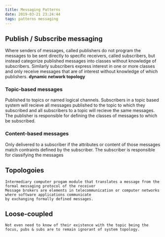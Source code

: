 ```yaml
---
title: Messaging Patterns
date: 2019-03-21 23:24:44
tags: patterns messaging
---
```


## Publish / Subscribe messaging
Where senders of messages, called publishers do not program the messages to be sent directly to specific receivers, called subscribers, but instead categorize published messages into classes without knowledge of subscribers. Similarly subscribers express interest in one or more classes and only receive messages that are of interest without knowledge of which publishers. <b>dynamic network topology</b>


### Topic-based messages
Published to topics or named logical channels. Subscribers in a topic based system will recieve all messages published to the topic to which they subscribed
and all subscribers to a topic will recieve the same messages. The publisher is responsible for defining the classes of messages to which be subscribed.

### Content-based messages
Only delivered to a subscriber if the attributes or content of those messages match contraints defined by the subscriber. The subscriber is responsible for classifying the messages

## Topologoies
    Intermediary computer progam module that translates a message from the formal messaging protocol of the receiver
    Message brokers are elements in telecommunication or computer networks where software applications communicate
    by exchanging formally defined messages.

## Loose-coupled    
    Not even need to know of their existence with the topic being the focus, pubs & subs are to remain ignorant of system topology.